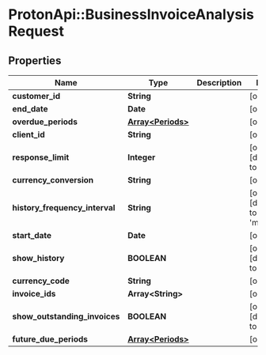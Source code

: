 # ProtonApi::BusinessInvoiceAnalysisRequest

## Properties
Name | Type | Description | Notes
------------ | ------------- | ------------- | -------------
**customer_id** | **String** |  | [optional] 
**end_date** | **Date** |  | [optional] 
**overdue_periods** | [**Array&lt;Periods&gt;**](Periods.md) |  | [optional] 
**client_id** | **String** |  | [optional] 
**response_limit** | **Integer** |  | [optional] [default to 10]
**currency_conversion** | **String** |  | [optional] 
**history_frequency_interval** | **String** |  | [optional] [default to &#39;month&#39;]
**start_date** | **Date** |  | [optional] 
**show_history** | **BOOLEAN** |  | [optional] [default to false]
**currency_code** | **String** |  | [optional] 
**invoice_ids** | **Array&lt;String&gt;** |  | [optional] 
**show_outstanding_invoices** | **BOOLEAN** |  | [optional] [default to false]
**future_due_periods** | [**Array&lt;Periods&gt;**](Periods.md) |  | [optional] 


